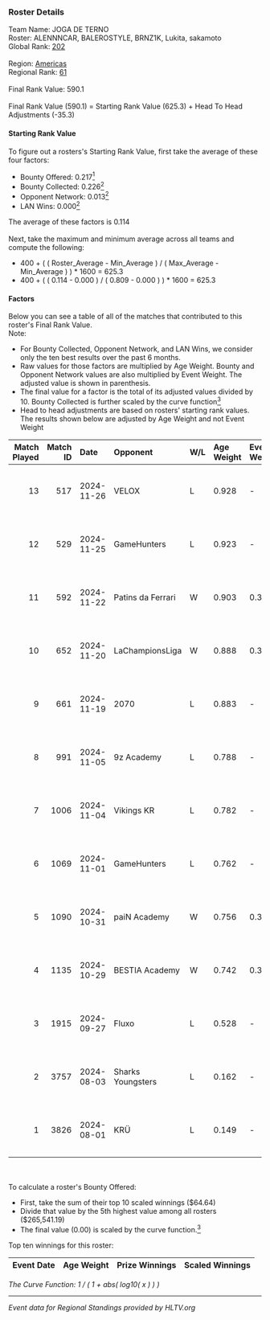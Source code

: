 ### Roster Details<br />
Team Name: JOGA DE TERNO<br />
Roster: ALENNNCAR, BALEROSTYLE, BRNZ1K, Lukita, sakamoto<br />
Global Rank: [202](../../standings_global_2025_01_06.md)<br />
<br />
Region: [Americas]( ../../standings_americas_2025_01_06.md)<br />
Regional Rank: [61]( ../../standings_americas_2025_01_06.md)<br />
<br />
Final Rank Value:  590.1<br />
<br />
Final Rank Value (590.1) = Starting Rank Value (625.3) + Head To Head Adjustments (-35.3)<br />

#### Starting Rank Value<br />
To figure out a rosters's Starting Rank Value, first take the average of these four factors:<br />
- Bounty Offered: 0.217[<sup>1</sup>](#table2)
- Bounty Collected: 0.226[<sup>2</sup>](#table1)
- Opponent Network: 0.013[<sup>2</sup>](#table1)
- LAN Wins: 0.000[<sup>2</sup>](#table1)

The average of these factors is 0.114<br />
<br />
Next, take the maximum and minimum average across all teams and compute the following:<br />
- 400 + ( ( Roster_Average - Min_Average ) / ( Max_Average - Min_Average ) ) * 1600 = 625.3
- 400 + ( ( 0.114 - 0.000 ) / ( 0.809 - 0.000 ) ) * 1600 = 625.3


#### Factors<br />
Below you can see a table of all of the matches that contributed to this roster's Final Rank Value.<br />
Note:<br />

- For Bounty Collected, Opponent Network, and LAN Wins, we consider only the ten best results over the past 6 months.
- Raw values for those factors are multiplied by Age Weight. Bounty and Opponent Network values are also multiplied by Event Weight. The adjusted value is shown in parenthesis.
- The final value for a factor is the total of its adjusted values divided by 10. Bounty Collected is further scaled by the curve function[<sup>3</sup>](#curveFunction)
- Head to head adjustments are based on rosters' starting rank values. The results shown below are adjusted by Age Weight and not Event Weight
<span id="table1"></span><br />


| Match Played | Match ID | Date       | Opponent          | W/L | Age Weight | Event Weight | Bounty Collected | Opponent Network | LAN Wins  | H2H Adj. | Roster                                           |
| -: | -: | :- | :- | :- | :- | :- | :- | :- | :- | -: | :- |
|           13 |      517 | 2024-11-26 | VELOX             | L   | 0.928      | -            | -                | -                | -         |   -16.46 | ALENNNCAR, BALEROSTYLE, BRNZ1K, Lukita, sakamoto |
|           12 |      529 | 2024-11-25 | GameHunters       | L   | 0.923      | -            | -                | -                | -         |    -9.94 | ALENNNCAR, BALEROSTYLE, BRNZ1K, Lukita, sakamoto |
|           11 |      592 | 2024-11-22 | Patins da Ferrari | W   | 0.903      | 0.371        | 0.003 (0.001)    | 0.182 (0.061)    | 0 (0.000) |    15.76 | ALENNNCAR, BALEROSTYLE, BRNZ1K, Lukita, sakamoto |
|           10 |      652 | 2024-11-20 | LaChampionsLiga   | W   | 0.888      | 0.371        | 0.009 (0.003)    | 0.117 (0.039)    | 0 (0.000) |    13.97 | ALENNNCAR, BALEROSTYLE, BRNZ1K, Lukita, sakamoto |
|            9 |      661 | 2024-11-19 | 2070              | L   | 0.883      | -            | -                | -                | -         |   -11.66 | ALENNNCAR, BALEROSTYLE, BRNZ1K, Lukita, sakamoto |
|            8 |      991 | 2024-11-05 | 9z Academy        | L   | 0.788      | -            | -                | -                | -         |   -14.75 | BRNZ1K, lealziNho, Lukita, sakamoto, swarmyzz    |
|            7 |     1006 | 2024-11-04 | Vikings KR        | L   | 0.782      | -            | -                | -                | -         |    -8.06 | BRNZ1K, lealziNho, Lukita, sakamoto, swarmyzz    |
|            6 |     1069 | 2024-11-01 | GameHunters       | L   | 0.762      | -            | -                | -                | -         |    -9.55 | BRNZ1K, lealziNho, Lukita, sakamoto, swarmyzz    |
|            5 |     1090 | 2024-10-31 | paiN Academy      | W   | 0.756      | 0.371        | 0.000 (0.000)    | 0.113 (0.032)    | 0 (0.000) |     5.44 | BRNZ1K, lealziNho, Lukita, sakamoto, swarmyzz    |
|            4 |     1135 | 2024-10-29 | BESTIA Academy    | W   | 0.742      | 0.371        | 0.000 (0.000)    | 0.000 (0.000)    | 0 (0.000) |     5.18 | BRNZ1K, lealziNho, Lukita, sakamoto, swarmyzz    |
|            3 |     1915 | 2024-09-27 | Fluxo             | L   | 0.528      | -            | -                | -                | -         |    -1.23 | BRNZ1K, lealziNho, Lukita, sakamoto, swarmyzz    |
|            2 |     3757 | 2024-08-03 | Sharks Youngsters | L   | 0.162      | -            | -                | -                | -         |    -2.65 | BRNZ1K, lealziNho, Lukita, sakamoto, swarmyzz    |
|            1 |     3826 | 2024-08-01 | KRÜ               | L   | 0.149      | -            | -                | -                | -         |    -1.34 | BRNZ1K, lealziNho, Lukita, sakamoto, swarmyzz    |

<br />
<span id="table2"></span><br />
To calculate a roster's Bounty Offered:<br />

- First, take the sum of their top 10 scaled winnings ($64.64)
- Divide that value by the 5th highest value among all rosters ($265,541.19)
- The final value (0.00) is scaled by the curve function.[<sup>3</sup>](#curveFunction)

Top ten winnings for this roster:<br />

| Event Date | Age Weight | Prize Winnings | Scaled Winnings |
| :- | -: | :- | :- |


<span id="curveFunction"></span>_The Curve Function: 1 / ( 1 + abs( log10( x ) ) )_<br />

---
_Event data for Regional Standings provided by HLTV.org_<br />
